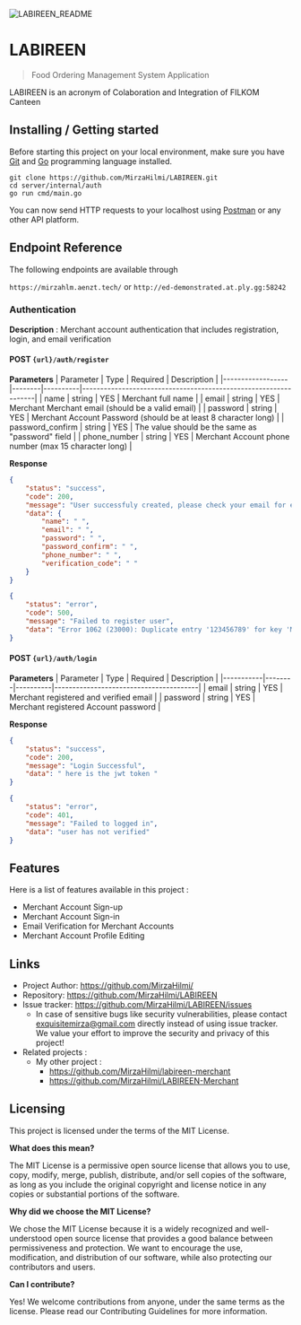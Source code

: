 
![LABIREEN_README](https://user-images.githubusercontent.com/118604764/223939003-13621201-21db-402d-8eb5-775420ec699d.png)

# LABIREEN
> Food Ordering Management System Application

LABIREEN is an acronym of Colaboration and Integration of FILKOM Canteen

## Installing / Getting started

Before starting this project on your local environment, make sure you have [Git][Git Website] and [Go][Go Website] programming language installed.

```shell
git clone https://github.com/MirzaHilmi/LABIREEN.git
cd server/internal/auth
go run cmd/main.go
```

You can now send HTTP requests to your localhost using [Postman][Postman Website] or any other API platform.

## Endpoint Reference
The following endpoints are available through

`https://mirzahlm.aenzt.tech/` or `http://ed-demonstrated.at.ply.gg:58242`

### Authentication
**Description** : Merchant account authentication that includes registration, login, and email verification

#### POST `{url}/auth/register`
**Parameters**
| Parameter        | Type   | Required | Description                                                     |
|------------------|--------|----------|-----------------------------------------------------------------|
| name             | string | YES      | Merchant full name                                              |
| email            | string | YES      | Merchant Merchant email (should be a valid email)                          |
| password         | string | YES      | Merchant Account Password (should be at least 8 character long) |
| password_confirm | string | YES      | The value should be the same as "password" field                |
| phone_number     | string | YES      | Merchant Account phone number (max 15 character long)           |

**Response**
```json
{
    "status": "success",
    "code": 200,
    "message": "User successfuly created, please check your email for email verification",
    "data": {
        "name": " ",
        "email": " ",
        "password": " ",
        "password_confirm": " ",
        "phone_number": " ",
        "verification_code": " "
    }
}
```
```json
{
    "status": "error",
    "code": 500,
    "message": "Failed to register user",
    "data": "Error 1062 (23000): Duplicate entry '123456789' for key 'Merchants.phone_number'"
}
```

#### POST `{url}/auth/login`
**Parameters**
| Parameter | Type   | Required | Description                            |
|-----------|--------|----------|----------------------------------------|
| email     | string | YES      | Merchant registered and verified email |
| password  | string | YES      | Merchant registered Account password   |

**Response**
```json
{
    "status": "success",
    "code": 200,
    "message": "Login Successful",
    "data": " here is the jwt token "
}
```

```json
{
    "status": "error",
    "code": 401,
    "message": "Failed to logged in",
    "data": "user has not verified"
}
```
## Features

Here is a list of features available in this project :
* Merchant Account Sign-up
* Merchant Account Sign-in
* Email Verification for Merchant Accounts
* Merchant Account Profile Editing

## Links

- Project Author: https://github.com/MirzaHilmi/
- Repository: https://github.com/MirzaHilmi/LABIREEN
- Issue tracker: https://github.com/MirzaHilmi/LABIREEN/issues
  - In case of sensitive bugs like security vulnerabilities, please contact
   exquisitemirza@gmail.com directly instead of using issue tracker. We value your effort
    to improve the security and privacy of this project!
- Related projects :
  - My other project : 
    - https://github.com/MirzaHilmi/labireen-merchant
    - https://github.com/MirzaHilmi/LABIREEN-Merchant


## Licensing

This project is licensed under the terms of the MIT License.

**What does this mean?**

The MIT License is a permissive open source license that allows you to use, copy, modify, merge, publish, distribute, and/or sell copies of the software, as long as you include the original copyright and license notice in any copies or substantial portions of the software.

**Why did we choose the MIT License?**

We chose the MIT License because it is a widely recognized and well-understood open source license that provides a good balance between permissiveness and protection. We want to encourage the use, modification, and distribution of our software, while also protecting our contributors and users.

**Can I contribute?**

Yes! We welcome contributions from anyone, under the same terms as the license. Please read our Contributing Guidelines for more information.

[Git Website]: https://git-scm.com/
[Go Website]: https://go.dev/
[Postman Website]: https://www.postman.com/
